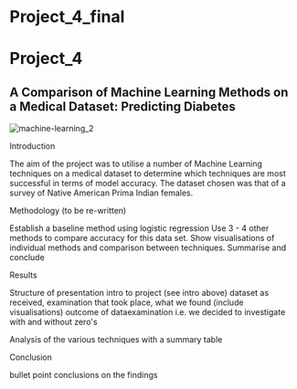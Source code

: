 # Project_4_final
# Project_4
## A Comparison of Machine Learning Methods on a Medical Dataset: Predicting Diabetes 

![machine-learning_2](https://user-images.githubusercontent.com/115951034/231830394-1805fb54-c546-47e5-804c-109f1c6950a5.jpg)


Introduction 

The aim of the project was to utilise a number of Machine Learning techniques on a medical dataset to determine which techniques are most successful in terms of model accuracy. The dataset chosen was that of a survey of Native American Prima Indian females. 


Methodology (to be re-written)

Establish a baseline method using logistic regression
Use 3 - 4 other methods to compare accuracy for this data set.
Show visualisations of individual methods and comparison between techniques.
Summarise and conclude


Results

Structure of presentation
intro to project (see intro above)
dataset as received, examination that took place, what we found (include visualisations)
outcome of dataexamination i.e. we decided to investigate with and without zero's


Analysis of the various techniques with a summary table


Conclusion


bullet point conclusions on the findings
